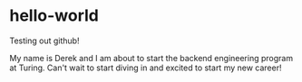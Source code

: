 # hello-world
Testing out github!

My name is Derek and I am about to start the backend engineering program at Turing. Can't wait to start diving in and excited to start my new career!
